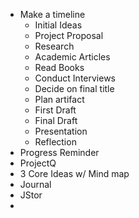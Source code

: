 - Make a timeline
	- Initial Ideas 
	- Project Proposal
	- Research
	- Academic Articles
	- Read Books
	- Conduct Interviews
	- Decide on final title
	- Plan artifact
	- First Draft
	- Final Draft
	- Presentation
	- Reflection
- Progress Reminder
- ProjectQ
- 3 Core Ideas w/ Mind map
- Journal
- JStor
- 